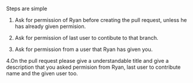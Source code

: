 Steps are simple

1. Ask for permission of Ryan before creating the pull request, unless he has already given permision.

2. Ask for permission of last user to contibute to that branch.

3. Ask for permission from a user that Ryan has given you.

4.On the pull request please give a understandable title and give a description that you asked permision from Ryan, last user to contribute name and the given user too.
